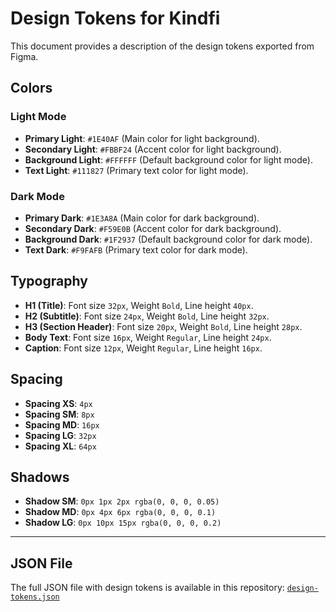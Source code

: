# Design Tokens for Kindfi

This document provides a description of the design tokens exported from Figma.

## Colors

### Light Mode
- **Primary Light**: `#1E40AF` (Main color for light background).
- **Secondary Light**: `#FBBF24` (Accent color for light background).
- **Background Light**: `#FFFFFF` (Default background color for light mode).
- **Text Light**: `#111827` (Primary text color for light mode).

### Dark Mode
- **Primary Dark**: `#1E3A8A` (Main color for dark background).
- **Secondary Dark**: `#F59E0B` (Accent color for dark background).
- **Background Dark**: `#1F2937` (Default background color for dark mode).
- **Text Dark**: `#F9FAFB` (Primary text color for dark mode).

## Typography
- **H1 (Title)**: Font size `32px`, Weight `Bold`, Line height `40px`.
- **H2 (Subtitle)**: Font size `24px`, Weight `Bold`, Line height `32px`.
- **H3 (Section Header)**: Font size `20px`, Weight `Bold`, Line height `28px`.
- **Body Text**: Font size `16px`, Weight `Regular`, Line height `24px`.
- **Caption**: Font size `12px`, Weight `Regular`, Line height `16px`.

## Spacing
- **Spacing XS**: `4px`
- **Spacing SM**: `8px`
- **Spacing MD**: `16px`
- **Spacing LG**: `32px`
- **Spacing XL**: `64px`

## Shadows
- **Shadow SM**: `0px 1px 2px rgba(0, 0, 0, 0.05)`
- **Shadow MD**: `0px 4px 6px rgba(0, 0, 0, 0.1)`
- **Shadow LG**: `0px 10px 15px rgba(0, 0, 0, 0.2)`

---

## JSON File
The full JSON file with design tokens is available in this repository: 
[`design-tokens.json`](./design-tokens.json)
